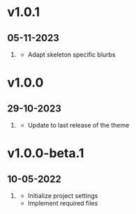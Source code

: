 # v1.0.1
## 05-11-2023

1. [](#improved)
    * Adapt skeleton specific blurbs

# v1.0.0
## 29-10-2023

1. [](#improved)
    * Update to last release of the theme

# v1.0.0-beta.1
## 10-05-2022

1. [](#new)
    * Initialize project settings
    * Implement required files
